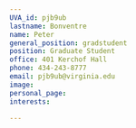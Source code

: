 ```yaml
---
UVA_id: pjb9ub
lastname: Bonventre
name: Peter
general_position: gradstudent
position: Graduate Student
office: 401 Kerchof Hall
phone: 434-243-8777
email: pjb9ub@virginia.edu
image:
personal_page:
interests:

---
```

